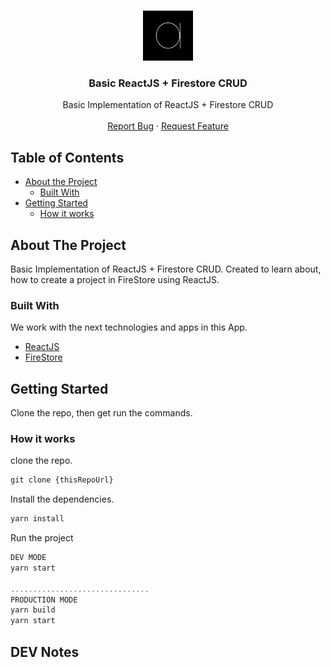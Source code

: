 <!-- PROJECT LOGO -->
<br />
<p align="center">
  <a href="https://github.com/chubuntuarc/React-Firestore--CRUD">
    <img src="https://raw.githubusercontent.com/chubuntuarc/TS-Node-MySQL-REST-API-Template/master/src/assets/images/logo.png" alt="Logo" width="80" height="80">
  </a>

  <h3 align="center">Basic ReactJS + Firestore CRUD</h3>

  <p align="center">
    Basic Implementation of ReactJS + Firestore CRUD
    <br />
    <br />
    <a href="https://github.com/chubuntuarc/React-Firestore--CRUD/issues">Report Bug</a>
    ·
    <a href="https://github.com/chubuntuarc/React-Firestore--CRUD/issues">Request Feature</a>
  </p>
</p>

<!-- TABLE OF CONTENTS -->
## Table of Contents

* [About the Project](#about-the-project)
  * [Built With](#built-with)
* [Getting Started](#getting-started)
  * [How it works](#how-it-works)

<!-- ABOUT THE PROJECT -->
## About The Project

Basic Implementation of ReactJS + Firestore CRUD.
Created to learn about, how to create a project in FireStore using ReactJS.

### Built With
We work with the next technologies and apps in this App.
* [ReactJS](https://reactjs.org/docs/getting-started.html)
* [FireStore](https://firebase.google.com/docs/firestore)

## Getting Started
Clone the repo, then get run the commands.

### How it works

clone the repo.

```javascript
git clone {thisRepoUrl}
```

Install the dependencies.

```javascript
yarn install
```

Run the project

```javascript
DEV MODE
yarn start

...............................
PRODUCTION MODE
yarn build
yarn start
```

## DEV Notes

```
```